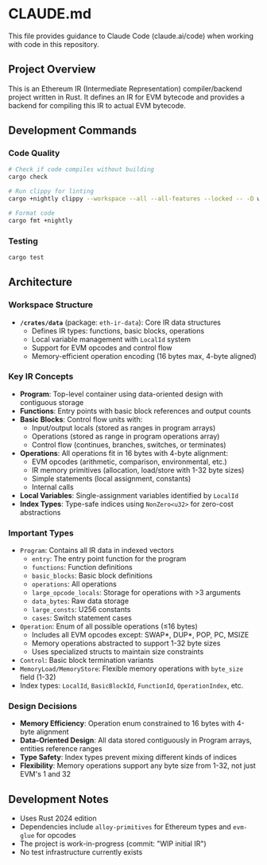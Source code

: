 # CLAUDE.md

This file provides guidance to Claude Code (claude.ai/code) when working with code in this repository.

## Project Overview

This is an Ethereum IR (Intermediate Representation) compiler/backend project written in Rust. It defines an IR for EVM bytecode and provides a backend for compiling this IR to actual EVM bytecode.

## Development Commands

### Code Quality
```bash
# Check if code compiles without building
cargo check

# Run clippy for linting
cargo +nightly clippy --workspace --all --all-features --locked -- -D warnings

# Format code
cargo fmt +nightly
```

### Testing
```bash
cargo test
```

## Architecture

### Workspace Structure
- **`/crates/data`** (package: `eth-ir-data`): Core IR data structures
  - Defines IR types: functions, basic blocks, operations
  - Local variable management with `LocalId` system
  - Support for EVM opcodes and control flow
  - Memory-efficient operation encoding (16 bytes max, 4-byte aligned)

### Key IR Concepts
- **Program**: Top-level container using data-oriented design with contiguous storage
- **Functions**: Entry points with basic block references and output counts
- **Basic Blocks**: Control flow units with:
  - Input/output locals (stored as ranges in program arrays)
  - Operations (stored as range in program operations array)
  - Control flow (continues, branches, switches, or terminates)
- **Operations**: All operations fit in 16 bytes with 4-byte alignment:
  - EVM opcodes (arithmetic, comparison, environmental, etc.)
  - IR memory primitives (allocation, load/store with 1-32 byte sizes)
  - Simple statements (local assignment, constants)
  - Internal calls
- **Local Variables**: Single-assignment variables identified by `LocalId`
- **Index Types**: Type-safe indices using `NonZero<u32>` for zero-cost abstractions

### Important Types
- `Program`: Contains all IR data in indexed vectors
  - `entry`: The entry point function for the program
  - `functions`: Function definitions
  - `basic_blocks`: Basic block definitions
  - `operations`: All operations
  - `large_opcode_locals`: Storage for operations with >3 arguments
  - `data_bytes`: Raw data storage
  - `large_consts`: U256 constants
  - `cases`: Switch statement cases
- `Operation`: Enum of all possible operations (≤16 bytes)
  - Includes all EVM opcodes except: SWAP*, DUP*, POP, PC, MSIZE
  - Memory operations abstracted to support 1-32 byte sizes
  - Uses specialized structs to maintain size constraints
- `Control`: Basic block termination variants
- `MemoryLoad/MemoryStore`: Flexible memory operations with `byte_size` field (1-32)
- Index types: `LocalId`, `BasicBlockId`, `FunctionId`, `OperationIndex`, etc.

### Design Decisions
- **Memory Efficiency**: Operation enum constrained to 16 bytes with 4-byte alignment
- **Data-Oriented Design**: All data stored contiguously in Program arrays, entities reference ranges
- **Type Safety**: Index types prevent mixing different kinds of indices
- **Flexibility**: Memory operations support any byte size from 1-32, not just EVM's 1 and 32


## Development Notes

- Uses Rust 2024 edition
- Dependencies include `alloy-primitives` for Ethereum types and `evm-glue` for opcodes
- The project is work-in-progress (commit: "WIP initial IR")
- No test infrastructure currently exists
